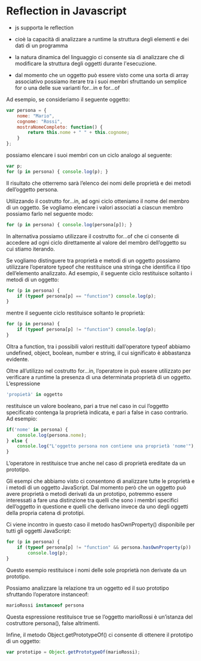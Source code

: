 # Reflection in Javascript

+ js supporta le reflection
+ cioè la capacità di analizzare a runtime la struttura degli elementi e dei dati di un programma


+ la natura dinamica del linguaggio ci consente sia di analizzare che di modificare la struttura degli oggetti durante l'esecuzione.
+ dal momento che un oggetto può essere visto come una sorta di array associativo possiamo iterare tra i suoi membri sfruttando un semplice for o una delle sue varianti for...in e for...of

Ad esempio, se consideriamo il seguente oggetto:
``` javascript
var persona = {
	nome: "Mario",
	cognome: "Rossi",
	mostraNomeCompleto: function() {
		return this.nome + " " + this.cognome;
	}
};
```
possiamo elencare i suoi membri con un ciclo analogo al seguente: 
``` javascript
var p;
for (p in persona) { console.log(p); }
```

Il risultato che otterremo sarà l’elenco dei nomi delle proprietà e dei metodi dell’oggetto persona.

Utilizzando il costrutto for...in, ad ogni ciclo otteniamo il nome del membro di un oggetto. Se vogliamo elencare i valori associati a ciascun membro possiamo farlo nel seguente modo:

``` javascript
for (p in persona) { console.log(persona[p]); }
```

In alternativa possiamo utilizzare il costrutto for...of che ci consente di accedere ad ogni ciclo direttamente al valore del membro dell’oggetto su cui stiamo iterando.

Se vogliamo distinguere tra proprietà e metodi di un oggetto possiamo utilizzare l’operatore typeof che restituisce una stringa che identifica il tipo dell’elemento analizzato. Ad esempio, il seguente ciclo restituisce soltanto i metodi di un oggetto:

``` javascript 
for (p in persona) {
	if (typeof persona[p] == "function") console.log(p);
}
```
mentre il seguente ciclo restituisce soltanto le proprietà:
``` javascript 
for (p in persona) {
	if (typeof persona[p] != "function") console.log(p);
}
```
Oltra a function, tra i possibili valori restituiti dall’operatore typeof abbiamo undefined, object, boolean, number e string, il cui significato è abbastanza evidente.

Oltre all’utilizzo nel costrutto for…in, l’operatore in può essere utilizzato per verificare a runtime la presenza di una determinata proprietà di un oggetto. L’espressione
``` javascript 
'propietà' in oggetto
```
restituisce un valore booleano, pari a true nel caso in cui l’oggetto specificato contenga la proprietà indicata, e pari a false in caso contrario. Ad esempio:
``` javascript 
if('nome' in persona) {
    console.log(persona.nome);
} else {
    console.log("L'oggetto persona non contiene una proprietà 'nome'");
}
```
L’operatore in restituisce true anche nel caso di proprietà ereditate da un prototipo.

Gli esempi che abbiamo visto ci consentono di analizzare tutte le proprietà e i metodi di un oggetto JavaScript. Dal momento però che un oggetto può avere proprietà o metodi derivati da un prototipo, potremmo essere interessati a fare una distinzione tra quelli che sono i membri specifici dell’oggetto in questione e quelli che derivano invece da uno degli oggetti della propria catena di prototipi.

Ci viene incontro in questo caso il metodo hasOwnProperty() disponibile per tutti gli oggetti JavaScript:

``` javascript 
for (p in persona) {
	if (typeof persona[p] != "function" && persona.hasOwnProperty(p))
		console.log(p);
}
```

Questo esempio restituisce i nomi delle sole proprietà non derivate da un prototipo.

Possiamo analizzare la relazione tra un oggetto ed il suo prototipo sfruttando l’operatore instanceof:

``` javascript
marioRossi instanceof persona
```

Questa espressione restituisce true se l’oggetto marioRossi è un’istanza del costruttore persona(), false altrimenti.

Infine, il metodo Object.getPrototypeOf() ci consente di ottenere il prototipo di un oggetto:

``` javascript
var prototipo = Object.getPrototypeOf(marioRossi);
```